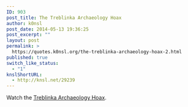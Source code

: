 ```yaml
---
ID: 903
post_title: The Treblinka Archaeology Hoax
author: k0nsl
post_date: 2014-05-13 19:36:25
post_excerpt: ""
layout: post
permalink: >
  https://quotes.k0nsl.org/the-treblinka-archaeology-hoax-2.html
published: true
switch_like_status:
  - "1"
knslShortURL:
  - http://knsl.net/29239
---
```

Watch the <a href="https://k0nsl.org/blog/treblinka-archaeology-hoax/" target="_blank">Treblinka Archaeology Hoax</a>.